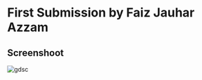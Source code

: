 # First Submission by Faiz Jauhar Azzam
## Screenshoot
![gdsc](https://user-images.githubusercontent.com/116002961/202733789-9bc13e4b-4de1-4ac0-a2b5-590d9ffcff64.jpg)
